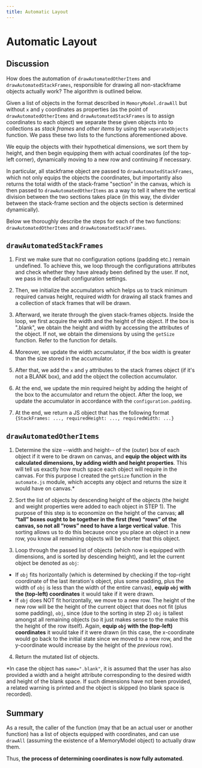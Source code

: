 ```yaml
---
title: Automatic Layout
---
```


# Automatic Layout

## Discussion

How does the automation of `drawAutomatedOtherItems` and `drawAutomatedStackFrames`,
responsible for drawing all non-stackframe objects actually work? The algorithm
is outlined below.

Given a list of objects in the format described in `MemoryModel.drawAll`
but without `x` and `y` coordinates as properties (as the point of
`drawAutomatedOtherItems` and `drawAutomatedStackFrames` is to assign
coordinates to each object) we separate these given objects into to collections as _stack frames_ and _other items_
by using the `seperateObjects` function. We pass these two lists to the functions aforementioned above.

We equip the objects with their hypothetical
dimensions, we sort them by height, and then begin equipping
them with actual coordinates (of the top-left corner),
dynamically moving to a new row and continuing if necessary.

In particular, all stackframe object are passed to `drawAutomatedStackFrames`, which not only equips the objects
the coordinates, but importantly also returns the total width of the stack-frame "section" in the canvas, which
is then passed to `drawAutomatedOtherItems` as a way to tell it where the vertical division
between the two sections takes place (in this way, the divider between the stack-frame section
and the objects section is determined dynamically).

Below we thoroughly describe the steps for each of the two functions:
`drawAutomatedOtherItems` and `drawAutomatedStackFrames`.

## `drawAutomatedStackFrames`

1. First we make sure that no configuration options (padding etc.)
   remain undefined. To achieve this, we loop through the configurations
   attributes and check whether they have already been defined by the user. If not,
   we pass in the default configuration settings.

2. Then, we initialize the accumulators which helps us to track minimum required canvas height,
   required width for drawing all stack frames and a collection of stack frames that will be drawn.

3. Afterward, we iterate through the given stack-frames objects. Inside the loop,
   we first acquire the width and the height of the object. If the box is ".blank", we obtain the height and width
   by accessing the attributes of the object. If not, we obtain the dimensions by using the `getSize` function. Refer
   to the function for details.

4. Moreover, we update the width accumulator, if the box width is greater than the size stored in the accumulator.

5. After that, we add the `x` and `y` attributes to the stack frames object (if it's not a BLANK box), and add the object
   the collection accumulator.

6. At the end, we update the min required height by adding the height of the box to the accumulator and return
   the object. After the loop, we update the accumulator in accordance with the `configuration.padding`.

7. At the end, we return a JS object that has the following format
   `{StackFrames: ..., requiredHeight: ..., requiredWidth: ...}`

## `drawAutomatedOtherItems`

1. Determine the size --width and height-- of the (outer) box of each object if it were to
   be drawn on canvas, and **equip the object with its calculated dimensions, by adding width and height properties**. This will tell us exactly how much space each
   object will require in the canvas. For this purpose I created the `getSize` function
   in the `automate.js` module, which accepts any object and returns the
   size it would have on canvas.\*

2. Sort the list of objects by descending height of the objects
   (the height and weight properties were added to each object in
   STEP 1). The purpose of this step is to economize on the height
   of the canvas; **all “tall” boxes ought to be together in the first
   (few) “rows” of the canvas, so not all “rows” need to have a
   large vertical value**. This sorting allows us to do this because
   once you place an object in a new row, you know all remaining objects
   will be shorter that this object.

3. Loop through the passed list of objects (which now is equipped
   with dimensions, and is sorted by descending height), and let the
   current object be denoted as `obj`:

-   If `obj` fits horizontally (which is determined by checking
    if the top-right coordinate of the last iteration's object,
    plus some padding, plus the width of `obj` is less than the
    width of the entire canvas), **equip `obj` with the (top-left)
    coordinates** it would take if it were drawn.
-   If `obj` does NOT fit horizontally, we move to a new row.
    The height of the new row will be the height of the current
    object that does not fit (plus some padding), `obj`, since (due to the sorting
    in step 2) `obj` is tallest amongst all remaining objects
    (so it just makes sense to the make this the height of
    the row itself).
    Again, **equip `obj` with the (top-left) coordinates** it
    would take if it were drawn (in this case, the x-coordinate
    would go back to the initial state since we moved to a new row,
    and the y-coordinate would increase by the height of the
    _previous_ row).

4. Return the mutated list of objects.

\*In case the object has `name=".blank"`, it is assumed that the user has
also provided a width and a height attribute corresponding to the desired
width and height of the blank space. If such dimensions have not been provided,
a related warning is printed and the object is skipped (no blank space is
recorded).

## Summary

As a result, the caller of the function (may that be an actual user
or another function) has a list of objects equipped with coordinates,
and can use `drawAll` (assuming the existence of a MemoryModel object)
to actually draw them.

Thus, **the process of determining coordinates is now fully automated**.
